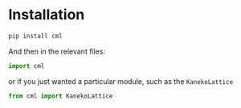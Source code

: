 # Installation

```bash
pip install cml
```

And then in the relevant files:

```python
import cml
```

or if you just wanted a particular module, such as the `KanekoLattice`

```python
from cml import KanekoLattice
```

